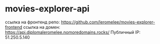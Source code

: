 # movies-explorer-api

ссылка на фронтенд репо: https://github.com/leromelee/movies-explorer-frontend
ссылка на домен: https://api.diplomaleromelee.nomoredomains.rocks/
Публичный IP: 51.250.5.140